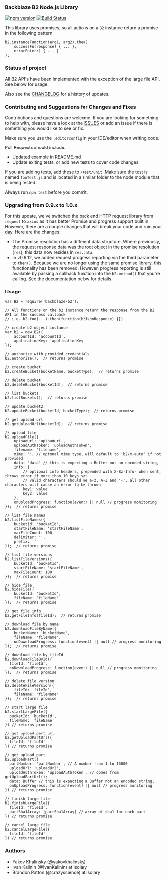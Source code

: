 ### Backblaze B2 Node.js Library 
[![npm version](https://badge.fury.io/js/backblaze-b2.svg)](https://badge.fury.io/js/backblaze-b2) [![Build Status](https://travis-ci.org/yakovkhalinsky/backblaze-b2.svg?branch=master)](https://travis-ci.org/yakovkhalinsky/backblaze-b2)

This library uses promises, so all actions on a `B2` instance return a promise in the following pattern
 
    b2.instanceFunction(arg1, arg2).then(
        successFn(response) { ... },
        errorFn(err) { ... } 
    );


### Status of project

All B2 API's have been implemented with the exception of the large file API. See below for usage.

Also see the [CHANGELOG](https://github.com/yakovkhalinsky/backblaze-b2/blob/master/CHANGELOG.md) for a history of updates.


### Contributing and Suggestions for Changes and Fixes

Contributions and questions are welcome. If you are looking for something to help with, please have a look at the 
[ISSUES](https://github.com/yakovkhalinsky/backblaze-b2/issues) or add an issue if there is something you would like to see or fix.

Make sure you use the `.editorconfig` in your IDE/editor when writing code.

Pull Requests should include:

*   Updated example in README.md
*   Update exiting tests, or add new tests to cover code changes
 
If you are adding tests, add these to `/test/unit`. Make sure the test is named `fooTest.js` and 
is located in a similar folder to the node module that is being tested.

Always run `npm test` before you commit.

### Upgrading from 0.9.x to 1.0.x

For this update, we've switched the back end HTTP request library from `request` to `axios` as it has better Promise and progress support built in. However, there are a couple changes that will break your code and ruin your day. Here are the changes:
*  The Promise resolution has a different data structure. Where previously, the request response data was the root object in the promise resolution (`res`), this data now resides in `res.data`.
*  In v0.9.12, we added request progress reporting via the third parameter to `then()`. Because we are no longer using the same promise library, this functionality has been removed. However, progress reporting is still available by passing a callback function into the `b2.method()` that you're calling. See the documentation below for details.

### Usage

    var B2 = require('backblaze-b2');
    
    // All functions on the b2 instance return the response from the B2 API in the success callback
    // i.e. b2.foo(...).then(function(b2JsonResponse) {})
    
    // create b2 object instance
    var b2 = new B2({
        accountId: 'accountId',
        applicationKey: 'applicationKey'
    });
    
    // authorize with provided credentials
    b2.authorize();  // returns promise
    
    // create bucket
    b2.createBucket(bucketName, bucketType);  // returns promise
    
    // delete bucket
    b2.deleteBucket(bucketId);  // returns promise
    
    // list buckets
    b2.listBuckets();  // returns promise
    
    // update bucket2
    b2.updateBucket(bucketId, bucketType);  // returns promise
    
    // get upload url
    b2.getUploadUrl(bucketId);  // returns promise
    
    // upload file
    b2.uploadFile({
        uploadUrl: 'uploadUrl',
        uploadAuthToken: 'uploadAuthToken',
        filename: 'filename',
        mime: '', // optonal mime type, will default to 'b2/x-auto' if not provided
        data: 'data' // this is expecting a Buffer not an encoded string,
        info: { 
            // optional info headers, prepended with X-Bz-Info- when sent, throws error if more than 10 keys set
            // valid characters should be a-z, A-Z and '-', all other characters will cause an error to be thrown
            key1: value
            key2: value
        },
        onUploadProgress: function(event) || null // progress monitoring
    });  // returns promise
        
    // list file names
    b2.listFileNames({
        bucketId: 'bucketId',
        startFileName: 'startFileName',
        maxFileCount: 100,
        delimiter: '',
        prefix: ''
    });  // returns promise
            
    // list file versions
    b2.listFileVersions({
        bucketId: 'bucketId',
        startFileName: 'startFileName',
        maxFileCount: 100
    });  // returns promise
            
    // hide file
    b2.hideFile({
        bucketId: 'bucketId',
        fileName: 'fileName'
    });  // returns promise
                
    // get file info
    b2.getFileInfo(fileId);  // returns promise

    // download file by name
    b2.downloadFileByName({
        bucketName: 'bucketName',
        fileName: 'fileName',
        onDownloadProgress: function(event) || null // progress monitoring
    });  // returns promise
                
    // download file by fileId
    b2.downloadFileById({
      fileId: 'fileId',
      onDownloadProgress: function(event) || null // progress monitoring
    });  // returns promise
    
    // delete file version
    b2.deleteFileVersion({
        fileId: 'fileId',
        fileName: 'fileName'
    });  // returns promise
    
    // start large file
    b2.startLargeFile({
      bucketId: 'bucketId',
      fileName: 'fileName'
    }) // returns promise

    // get upload part url
    b2.getUploadPartUrl({
      fileId: 'fileId'
    }) // returns promise

    // get upload part
    b2.uploadPart({
      partNumber: 'partNumber', // A number from 1 to 10000
      uploadUrl: 'uploadUrl',
      uploadAuthToken: 'uploadAuthToken', // comes from getUploadPartUrl();
      data: Buffer // this is expecting a Buffer not an encoded string,
      onUploadProgress: function(event) || null // progress monitoring
    }) // returns promise

    // finish large file
    b2.finishLargeFile({
      fileId: 'fileId',
      partSha1Array: [partSha1Array] // array of sha1 for each part
    }) // returns promise

    // cancel large file
    b2.cancelLargeFile({
      fileId: 'fileId'
    }) // returns promise


### Authors
* Yakov Khalinsky (@yakovkhalinsky)
* Ivan Kalinin (@IvanKalinin) at Isolary
* Brandon Patton (@crazyscience) at Isolary
